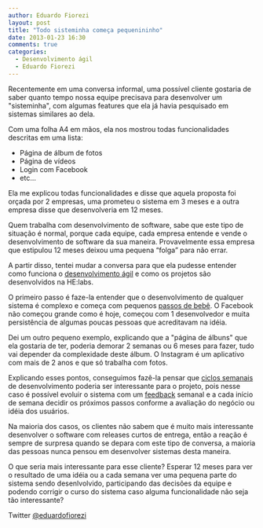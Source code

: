 ```yaml
---
author: Eduardo Fiorezi
layout: post
title: "Todo sisteminha começa pequenininho"
date: 2013-01-23 16:30
comments: true
categories:
  - Desenvolvimento ágil
  - Eduardo Fiorezi
---
```


Recentemente em uma conversa informal, uma possível cliente gostaria de saber quanto tempo nossa equipe precisava para desenvolver um "sisteminha", com algumas features que ela já havia pesquisado em sistemas similares ao dela.

Com uma folha A4 em mãos, ela nos mostrou todas funcionalidades descritas em uma lista:

* Página de álbum de fotos
* Página de vídeos
* Login com Facebook
* etc...

<!-- more -->

Ela me explicou todas funcionalidades e disse que aquela proposta foi orçada por 2 empresas, uma prometeu o sistema em 3 meses e a outra empresa disse que desenvolveria em 12 meses.

Quem trabalha com desenvolvimento de software, sabe que este tipo de situação é normal, porque cada equipe, cada empresa entende e vende o desenvolvimento de software da sua maneira. Provavelmente essa empresa que estipulou 12 meses deixou uma pequena “folga” para não errar.

A partir disso, tentei mudar a conversa para que ela pudesse entender como funciona o [desenvolvimento ágil](http://desenvolvimentoagil.com.br/) e como os projetos são desenvolvidos na HE:labs.

O primeiro passo é faze-la entender que o desenvolvimento de qualquer sistema é complexo e começa com pequenos [passos de bebê](http://desenvolvimentoagil.com.br/xp/principios/passos_bebe/). O Facebook não começou grande como é hoje, começou com 1 desenvolvedor e muita persistência de algumas poucas pessoas que acreditavam na idéia.

Dei um outro pequeno exemplo, explicando que a "página de álbuns" que ela gostaria de ter, poderia demorar 2 semanas ou 6 meses para fazer, tudo vai depender da complexidade deste álbum. O Instagram é um aplicativo com mais de 2 anos e que só trabalha com fotos.

Explicando esses pontos, conseguimos fazê-la pensar que [ciclos semanais](http://desenvolvimentoagil.com.br/xp/praticas/ciclo_semanal) de desenvolvimento poderia ser interessante para o projeto, pois nesse caso é possível evoluir o sistema com um [feedback](http://desenvolvimentoagil.com.br/xp/valores/feedback) semanal e a cada início de semana  decidir os próximos passos conforme a avaliação do negócio ou idéia dos usuários.

Na maioria dos casos, os clientes não sabem que é muito mais interessante desenvolver o software com releases curtos de entrega, então a reação é sempre de surpresa quando se depara com este tipo de conversa, a maioria das pessoas nunca pensou em desenvolver sistemas desta maneira.

O que seria mais interessante para esse cliente? Esperar 12 meses para ver o resultado de uma idéia ou a cada semana ver uma pequena parte do sistema sendo desenlvolvido, participando das decisões da equipe e podendo corrigir o curso do sistema caso alguma funcionalidade não seja tão interessante?


Twitter [@eduardofiorezi](http://twitter.com/eduardofiorezi)